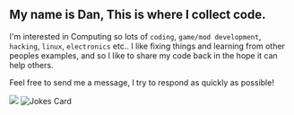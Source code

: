 ## My name is Dan, This is where I collect code.
I'm interested in Computing so lots of `coding`, `game/mod development`, `hacking`, `linux`, `electronics` etc..
I like fixing things and learning from other peoples examples, and so I like to share my code back in the hope it can help others.

Feel free to send me a message, I try to respond as quickly as possible!

<!-- Github Stats card -->
<picture>
  <source
    srcset="https://github-readme-stats.vercel.app/api?username=thecosmicslug&show_icons=true&theme=dark&show=reviews,discussions_started,discussions_answered,prs_merged,prs_merged_percentage"
    media="(prefers-color-scheme: dark)"
  />
  <source
    srcset="https://github-readme-stats.vercel.app/api?username=thecosmicslug&show_icons=true&show=reviews,discussions_started,discussions_answered,prs_merged,prs_merged_percentage"
    media="(prefers-color-scheme: light), (prefers-color-scheme: no-preference)"
  />
  <img src="https://github-readme-stats.vercel.app/api?username=thecosmicslug&show_icons=true&show=reviews,discussions_started,discussions_answered,prs_merged,prs_merged_percentage" />
</picture>
<!-- Programmer Jokes card -->
<img src="https://readme-jokes.vercel.app/api" alt="Jokes Card" />
